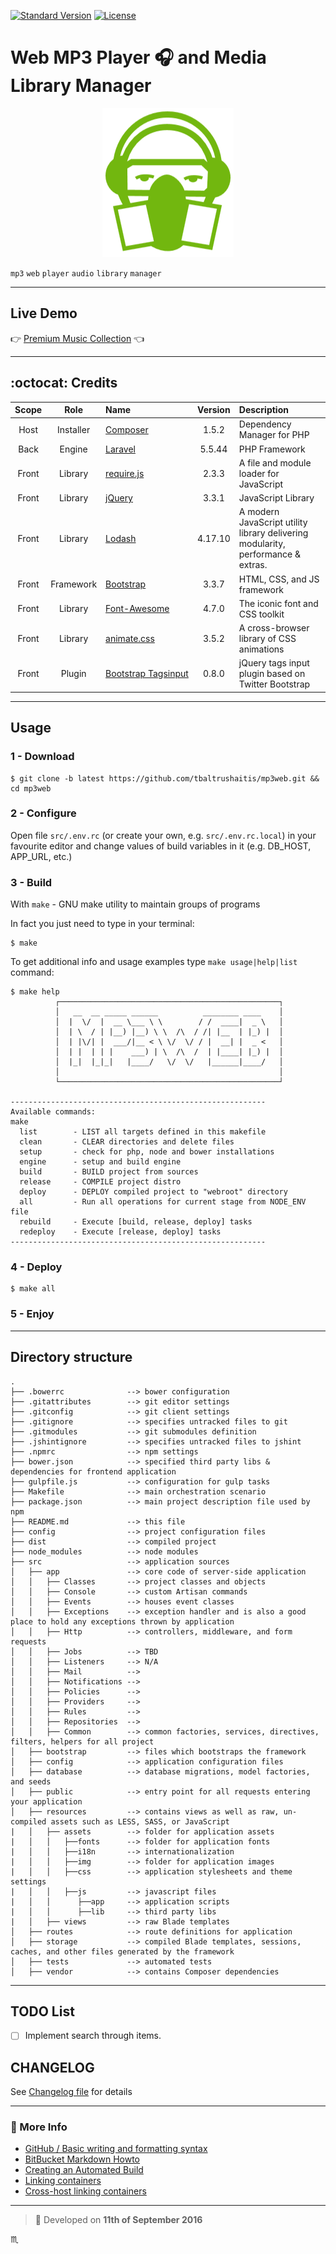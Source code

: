 [![Standard Version](https://img.shields.io/badge/release-standard%20version-brightgreen.svg?style=plastic)](https://github.com/conventional-changelog/standard-version)
[![License](https://img.shields.io/badge/license-MIT-green.svg?style=flat)](http://tbaltrushaitis.mit-license.org/)

# Web MP3 Player :headphones: and Media Library Manager #

<p align="center">
  <img src="src/resources/assets/img/logo/Favicon.png" alt="Web MP3 Player Logo" />
</p>

`mp3` `web` `player` `audio` `library` `manager`

---

## Live Demo ##
:point_right: [Premium Music Collection](http://bit.ly/mp3web) :point_left:

---

## :octocat: Credits ##

| Scope | Role | Name | Version | Description
|:-----:|:----:|:-----|:-------:|:------------
| Host | Installer | [Composer](https://getcomposer.org/) | 1.5.2 | Dependency Manager for PHP
| Back | Engine | [Laravel](https://laravel.com/docs/5.5) | 5.5.44 | PHP Framework
| Front | Library | [require.js](https://github.com/jrburke/requirejs) | 2.3.3 | A file and module loader for JavaScript
| Front | Library | [jQuery](http://jquery.com/) | 3.3.1 | JavaScript Library
| Front | Library | [Lodash](https://lodash.com/docs/4.17.10) | 4.17.10 | A modern JavaScript utility library delivering modularity, performance & extras.
| Front | Framework | [Bootstrap](http://getbootstrap.com) | 3.3.7 | HTML, CSS, and JS framework
| Front | Library | [Font-Awesome](http://fontawesome.io/) | 4.7.0 | The iconic font and CSS toolkit
| Front | Library | [animate.css](http://daneden.github.io/animate.css/) | 3.5.2 | A cross-browser library of CSS animations
| Front | Plugin | [Bootstrap&nbsp;Tagsinput](https://github.com/bootstrap-tagsinput/bootstrap-tagsinput) | 0.8.0 | jQuery tags input plugin based on Twitter Bootstrap

---

## Usage ##

### 1 - Download ###
```shell
$ git clone -b latest https://github.com/tbaltrushaitis/mp3web.git && cd mp3web
```

### 2 - Configure ###
Open file `src/.env.rc` (or create your own, e.g. `src/.env.rc.local`) in your favourite editor and change values of build
variables in it (e.g. DB_HOST, APP_URL, etc.)

### 3 - Build ###

With `make` - GNU make utility to maintain groups of programs

In fact you just need to type in your terminal:
```shell
$ make
```

To get additional info and usage examples type `make usage|help|list` command:
```shell
$ make help
          ┌─────────────────────────────────────────────────┐
          │   __  __ _____ ______          ________ ____    │
          │  |  \/  |  __ \___ \ \        / /  ____|  _ \   │
          │  | \  / | |__) |__) \ \  /\  / /| |__  | |_) |  │
          │  | |\/| |  ___/|__ < \ \/  \/ / |  __| |  _ <   │
          │  | |  | | |    ___) | \  /\  /  | |____| |_) |  │
          │  |_|  |_|_|   |____/   \/  \/   |______|____/   │
          │                                                 │
          └─────────────────────────────────────────────────┘

---------------------------------------------------------
Available commands:
make
  list        - LIST all targets defined in this makefile
  clean       - CLEAR directories and delete files
  setup       - check for php, node and bower installations
  engine      - setup and build engine
  build       - BUILD project from sources
  release     - COMPILE project distro
  deploy      - DEPLOY compiled project to "webroot" directory
  all         - Run all operations for current stage from NODE_ENV file
  rebuild     - Execute [build, release, deploy] tasks
  redeploy    - Execute [release, deploy] tasks
---------------------------------------------------------
```

### 4 - Deploy ###
```shell
$ make all
```

### 5 - Enjoy ###

---

## Directory structure ##

```
.
├── .bowerrc              --> bower configuration
├── .gitattributes        --> git editor settings
├── .gitconfig            --> git client settings
├── .gitignore            --> specifies untracked files to git
├── .gitmodules           --> git submodules definition
├── .jshintignore         --> specifies untracked files to jshint
├── .npmrc                --> npm settings
├── bower.json            --> specified third party libs & dependencies for frontend application
├── gulpfile.js           --> configuration for gulp tasks
├── Makefile              --> main orchestration scenario
├── package.json          --> main project description file used by npm
├── README.md             --> this file
├── config                --> project configuration files
├── dist                  --> compiled project
├── node_modules          --> node modules
├── src                   --> application sources
│   ├── app               --> core code of server-side application
│   │   ├── Classes       --> project classes and objects
│   │   ├── Console       --> custom Artisan commands
│   │   ├── Events        --> houses event classes
│   │   ├── Exceptions    --> exception handler and is also a good place to hold any exceptions thrown by application
│   │   ├── Http          --> controllers, middleware, and form requests
│   │   ├── Jobs          --> TBD
│   │   ├── Listeners     --> N/A
│   │   ├── Mail          -->
│   │   ├── Notifications -->
│   │   ├── Policies      -->
│   │   ├── Providers     -->
│   │   ├── Rules         -->
│   │   ├── Repositories  -->
│   │   ├── Common        --> common factories, services, directives, filters, helpers for all project
│   ├── bootstrap         --> files which bootstraps the framework
│   ├── config            --> application configuration files
│   ├── database          --> database migrations, model factories, and seeds
│   ├── public            --> entry point for all requests entering your application
│   ├── resources         --> contains views as well as raw, un-compiled assets such as LESS, SASS, or JavaScript
|   │   ├── assets        --> folder for application assets
|   │   │   ├──fonts      --> folder for application fonts
|   │   │   ├──i18n       --> internationalization
|   │   │   ├──img        --> folder for application images
|   │   │   ├──css        --> application stylesheets and theme settings
|   │   │   ├──js         --> javascript files
|   │   │      ├──app     --> application scripts
|   │   │      ├──lib     --> third party libs
|   │   ├── views         --> raw Blade templates
│   ├── routes            --> route definitions for application
│   ├── storage           --> compiled Blade templates, sessions, caches, and other files generated by the framework
│   ├── tests             --> automated tests
│   ├── vendor            --> contains Composer dependencies
```

---

## TODO List ##

 - [ ] Implement search through items.

## CHANGELOG ##

See [Changelog file][Changelog] for details

---

### :link: More Info ###

 - [GitHub / Basic writing and formatting syntax](https://help.github.com/articles/basic-writing-and-formatting-syntax/)
 - [BitBucket Markdown Howto](https://bitbucket.org/tutorials/markdowndemo)
 - [Creating an Automated Build](https://docs.docker.com/docker-hub/builds/)
 - [Linking containers](https://docs.docker.com/engine/userguide/networking/default_network/dockerlinks.md)
 - [Cross-host linking containers](https://docs.docker.com/engine/admin/ambassador_pattern_linking.md)

---

> :calendar: Developed on **11th of September 2016**

:scorpius:

[Changelog]: CHANGELOG.md
